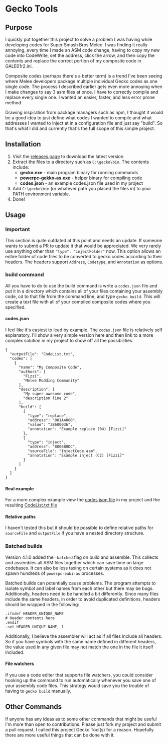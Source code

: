 # Gecko Tools
## Purpose
I quickly put together this project to solve a problem I was having while developing codes for Super Smash Bros Melee. I was finding it really annoying, every time I made an ASM code change, having to copy my new code into CodeWrite, set the address, click the arrow, and then copy the contents and replace the correct portion of my composite code in GALE01r2.ini.

Composite codes (perhaps there's a better term) is a trend I've been seeing where Melee developers package multiple individual Gecko codes as one single code. The process I described earlier gets even more annoying when I make changes to say 3 asm files at once. I have to correctly compile and replace every single one. I wanted an easier, faster, and less error prone method.

Drawing inspiration from package managers such as npm, I thought it would be a good idea to just define what codes I wanted to compile and what addresses I wanted to inject at in a configuration file and just say "build". So that's what I did and currently that's the full scope of this simple project.
## Installation
1. Visit the [releases page](https://github.com/JLaferri/gecko/releases) to download the latest version
2. Extract the files to a directory such as `C:\gecko\bin`. The contents include:
	* **gecko.exe** - main program binary for running commands
	* **powerpc-gekko-as.exe** - helper binary for compiling code
	* **codes.json** - an example codes.json file used in my project
3. Add `C:\gecko\bin` (or whatever path you placed the files in) to your PATH environment variable.
4. Done!
## Usage
### Important
This section is quite outdated at this point and needs an update. If someone wants to submit a PR to update it that would be appreciated. We very rarely use anything other than `"type": "injectFolder"` now. This option allows an entire folder of code files to be converted to gecko codes according to their headers. The headers support `Address`, `Codetype`, and `Annotation` as options.
### build command
All you have to do to use the build command is write a `codes.json` file and put it in a directory which contains all of your files containing your assembly code, cd to that file from the command line, and type `gecko build`. This will create a text file with all of your compiled composite codes where you specified.
#### codes.json
I feel like it's easiest to lead by example. The `codes.json` file is relatively self explanatory. I'll show a very simple version here and then link to a more complex solution in my project to show off all the possibilities.

```
{
  "outputFile": "CodeList.txt",
  "codes": [
    {
      "name": "My Composite Code",
      "authors": [
        "Fizzi",
        "Melee Modding Community"
      ],
      "description": [
        "My super awesome code",
        "description line 2"
      ],
      "build": [
        {
          "type": "replace",
          "address": "801A4000",
          "value": "38600036",
          "annotation": "Example replace (04) [Fizzi]"
        },
        {
          "type": "inject",
          "address": "8006B0DC",
          "sourceFile": "InjectCode.asm",
          "annotation": "Example inject (C2) [Fizzi]"
        }
      ]
    }
  ]
}
```
#### Real example
For a more complex example view the [codes.json file](https://github.com/project-slippi/project-slippi/blob/15533b366d3fad0ec3dae9e9c66794696c1f2624/Gecko%20Codes/codes.json) in my project and the resulting [CodeList.txt file](https://github.com/project-slippi/project-slippi/blob/15533b366d3fad0ec3dae9e9c66794696c1f2624/Gecko%20Codes/CodeList.txt)
#### Relative paths
I haven't tested this but it should be possible to define relative paths for `sourceFile` and `outputFile` if you have a nested directory structure.
### Batched builds
Version 4.1.0 added the `-batched` flag on build and assemble. This collects and assembles all ASM files together which can save time on large codebases. It can also be less taxing on certain systems as it does not spawn hundreds of `powerpc-eabi-as` processes.

Batched builds can potentially cause problems. The program attempts to isolate symbol and label names from each other but there may be bugs. Additionally, headers need to be handled a bit differently. Since many files include the same headers, in order to avoid duplicated definitions, headers should be wrapped in the following:
```
.ifndef HEADER_UNIQUE_NAME
# Header contents here
.endif
.set HEADER_UNIQUE_NAME, 1
```

Additionally, I believe the assembler will act as if all files include all headers. So if you have symbols with the same name defined in different headers, the value used in any given file may not match the one in the file it itself included.
#### File watchers
If you use a code editer that supports file watchers, you could consider hooking up the command to run automatically whenever you save one of your assembly code files. This strategy would save you the trouble of having to `gecko build` manually.
## Other Commands
If anyone has any ideas as to some other commands that might be useful I'm more than open to contributions. Please just fork my project and submit a pull request. I called this project Gecko Tool(s) for a reason. Hopefully there are more useful things that can be done with it.
